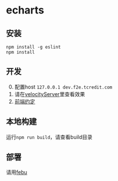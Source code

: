# echarts

## 安装

```
npm install -g eslint
npm install
```

## 开发

0. 配置host `127.0.0.1 dev.f2e.tcredit.com`
0. 请在[velocityServer](https://github.com/holyzfy/velocityServer)里查看效果
0. [前端约定](https://github.com/holyzfy/frontend_guidelines/blob/master/convention.md)

## 本地构建

运行`npm run build`，请查看build目录

## 部署

请用[febu](https://github.com/holyzfy/febu)